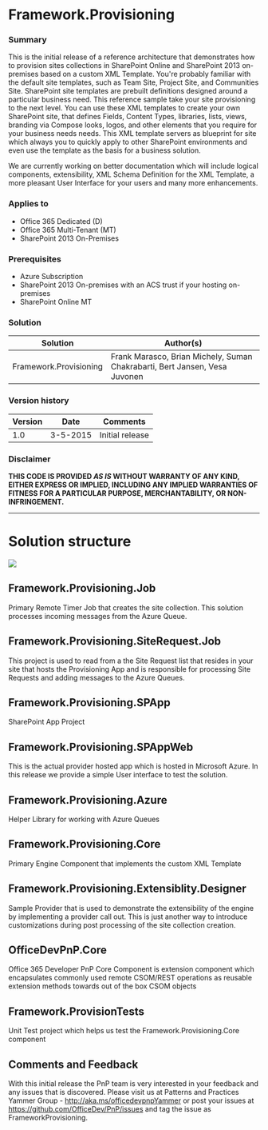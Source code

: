 # Framework.Provisioning #

### Summary ###
 
This is the initial release of a reference architecture that demonstrates how to provision sites collections in SharePoint Online and SharePoint 2013 on-premises based on a custom XML Template. You're probably familiar with the default site templates, such as Team Site, Project Site, and Communities Site. SharePoint site templates are prebuilt definitions designed around a particular business need. This reference sample take your site provisioning to the next level.  You can use these XML templates to create your own SharePoint site, that defines Fields, Content Types, libraries, lists, views, branding via Compose looks, logos, and other elements that you require for your business needs needs. This XML template servers as blueprint for site which always you to quickly apply to other SharePoint environments and even use the template as the basis for a business solution. 

We are currently working on better documentation which will include logical components, extensibility, XML Schema Definition for the XML Template, a more pleasant User Interface for your users and many more enhancements.  

### Applies to ###
- Office 365 Dedicated (D)
- Office 365 Multi-Tenant (MT)
- SharePoint 2013 On-Premises

### Prerequisites ###
- Azure Subscription
- SharePoint 2013 On-premises with an ACS trust if your hosting on-premises
- SharePoint Online MT 

### Solution ###
Solution | Author(s)
---------|----------
Framework.Provisioning | Frank Marasco, Brian Michely, Suman Chakrabarti, Bert Jansen, Vesa Juvonen


### Version history ###

Version  | Date | Comments
---------| -----| --------
1.0  | 3-5-2015 | Initial release

### Disclaimer ###
**THIS CODE IS PROVIDED *AS IS* WITHOUT WARRANTY OF ANY KIND, EITHER EXPRESS OR IMPLIED, INCLUDING ANY IMPLIED WARRANTIES OF FITNESS FOR A PARTICULAR PURPOSE, MERCHANTABILITY, OR NON-INFRINGEMENT.**

----------

# Solution structure #

![](http://i.imgur.com/fbkfFYS.png)

## Framework.Provisioning.Job ##
Primary Remote Timer Job that creates the site collection. This solution processes incoming messages from the Azure Queue. 
## Framework.Provisioning.SiteRequest.Job ##
This project is used to read from a the Site Request list that resides in your site that hosts the Provisioning App and is responsible for processing Site Requests and adding messages to the Azure Queues.

## Framework.Provisioning.SPApp ##
SharePoint App Project

## Framework.Provisioning.SPAppWeb ##
This is the actual provider hosted app which is hosted in Microsoft Azure. In this release we provide a simple User interface to test the solution.

## Framework.Provisioning.Azure ##
Helper Library for working with Azure Queues

## Framework.Provisioning.Core ##
Primary Engine Component that implements the custom XML Template

## Framework.Provisioning.Extensiblity.Designer ##
Sample Provider that is used to demonstrate the extensibility of the engine by implementing a provider call out. This is just another way to introduce customizations during post processing of the site collection creation.

## OfficeDevPnP.Core ##
Office 365 Developer PnP Core Component is extension component which encapsulates commonly used remote CSOM/REST operations as reusable extension methods towards out of the box CSOM objects 

## Framework.ProvisionTests ##
Unit Test project which helps us test the Framework.Provisioning.Core component

## Comments and Feedback ##
With this initial release the PnP team is very interested in your feedback and any issues that is discovered. Please visit us at  Patterns and Practices Yammer Group - http://aka.ms/officedevpnpYammer or post your issues at https://github.com/OfficeDev/PnP/issues and tag the issue as FrameworkProvisioning.

